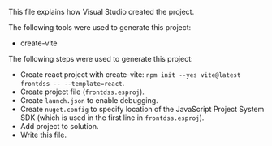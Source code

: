 This file explains how Visual Studio created the project.

The following tools were used to generate this project:
- create-vite

The following steps were used to generate this project:
- Create react project with create-vite: `npm init --yes vite@latest frontdss -- --template=react`.
- Create project file (`frontdss.esproj`).
- Create `launch.json` to enable debugging.
- Create `nuget.config` to specify location of the JavaScript Project System SDK (which is used in the first line in `frontdss.esproj`).
- Add project to solution.
- Write this file.

